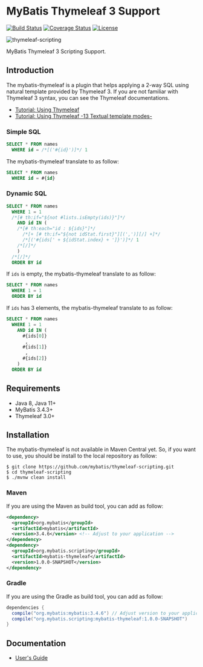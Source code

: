 # MyBatis Thymeleaf 3 Support

[![Build Status](https://travis-ci.org/mybatis/thymeleaf-scripting.svg?branch=master)](https://travis-ci.org/mybatis/thymeleaf-scripting)
[![Coverage Status](https://coveralls.io/repos/github/mybatis/thymeleaf-scripting/badge.svg?branch=master)](https://coveralls.io/github/mybatis/thymeleaf-scripting?branch=master)
[![License](http://img.shields.io/:license-apache-brightgreen.svg)](http://www.apache.org/licenses/LICENSE-2.0.html)

![thymeleaf-scripting](http://mybatis.github.io/images/mybatis-logo.png)

MyBatis Thymeleaf 3 Scripting Support.

## Introduction

The mybatis-thymeleaf is a plugin that helps applying a 2-way SQL using natural template provided by Thymeleaf 3.
If you are not familiar with Thymeleaf 3 syntax, you can see the Thymeleaf documentations.

* [Tutorial: Using Thymeleaf](https://www.thymeleaf.org/doc/tutorials/3.0/usingthymeleaf.html)
* [Tutorial: Using Thymeleaf -13 Textual template modes-](https://www.thymeleaf.org/doc/tutorials/3.0/usingthymeleaf.html#textual-template-modes)

### Simple SQL

```sql
SELECT * FROM names
  WHERE id = /*[('#{id}')]*/ 1
```

The mybatis-thymeleaf translate to as follow:

```sql
SELECT * FROM names
  WHERE id = #{id}
```

### Dynamic SQL

```sql
SELECT * FROM names
  WHERE 1 = 1
  /*[# th:if="${not #lists.isEmpty(ids)}"]*/
    AND id IN (
    /*[# th:each="id : ${ids}"]*/
      /*[+ [# th:if="${not idStat.first}"][(',')][/] +]*/
      /*[('#{ids[' + ${idStat.index} + ']}')]*/ 1
    /*[/]*/
    )
  /*[/]*/
  ORDER BY id
```

If `ids` is empty, the mybatis-thymeleaf translate to as follow:
```sql
SELECT * FROM names
  WHERE 1 = 1
  ORDER BY id
```

If `ids` has 3 elements, the mybatis-thymeleaf translate to as follow:
```sql
SELECT * FROM names
  WHERE 1 = 1
    AND id IN (
      #{ids[0]}
       , 
      #{ids[1]}
       , 
      #{ids[2]}
    )
  ORDER BY id
```

## Requirements

  * Java 8, Java 11+
  * MyBatis 3.4.3+
  * Thymeleaf 3.0+


## Installation

The mybatis-thymeleaf is not available in Maven Central yet.
So, if you want to use, you should be install to the local repository as follow:

```text
$ git clone https://github.com/mybatis/thymeleaf-scripting.git
$ cd thymeleaf-scripting
$ ./mvnw clean install
```

### Maven

If you are using the Maven as build tool, you can add as follow:

```xml
<dependency>
  <groupId>org.mybatis</groupId>
  <artifactId>mybatis</artifactId>
  <version>3.4.6</version> <!-- Adjust to your application -->
</dependency>
<dependency>
  <groupId>org.mybatis.scripting</groupId>
  <artifactId>mybatis-thymeleaf</artifactId>
  <version>1.0.0-SNAPSHOT</version>
</dependency>
```

### Gradle

If you are using the Gradle as build tool, you can add as follow:

```groovy
dependencies {
  compile("org.mybatis:mybatis:3.4.6") // Adjust version to your application
  compile("org.mybatis.scripting:mybatis-thymeleaf:1.0.0-SNAPSHOT")
}
```

## Documentation

* [User's Guide](src/main/asciidoc/user-guide.adoc)
